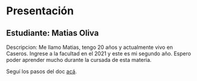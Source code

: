 # Presentación

## Estudiante: Matias Oliva

Descripcion: Me llamo Matias, tengo 20 años y actualmente vivo en Caseros. Ingrese a la facultad en el 2021 y este es mi segundo año. Espero poder aprender mucho durante la cursada de esta materia.

Seguí los pasos del doc [acá](https://docs.google.com/document/d/e/2PACX-1vQkogtG88cmwEIXEuff291urSyrZUYHikLIoRTspUodvIg5OoaUJTi8n0vqPJ3XUSN65sqJALTBizeB/pub).
